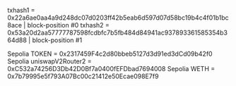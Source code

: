 txhash1 = 0x22a6ae0aa4a9d248dc07d0203ff42b5eab6d597d07d58bc19b4c4f01b1bc8ace | block-position #0
txhash2 = 0x53a20d2aa57777787598fcdbfc7b5fb484d84941ac937893361585354b364d88 | block-position #1

Sepolia TOKEN = 0x2317459F4c2d80bbeb5127d3d91ed3dCd09b42f0
Sepolia uniswapV2Router2 = 0xC532a74256D3Db42D0Bf7a0400fEFDbad7694008
Sepolia WETH = 0x7b79995e5f793A07Bc00c21412e50Ecae098E7f9
